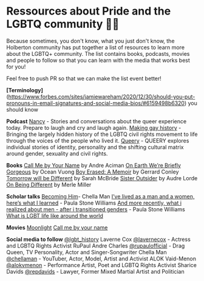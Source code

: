 # Ressources about Pride and the LGBTQ community 🏳️‍🌈

Because sometimes, you don't know, what you just don't know, the Holberton community has put together a list of resources to learn more about the LGBTQ+ community. The list contains books, podcasts, movies and people to follow so that you can learn with the media that works best for you!

Feel free to push PR so that we can make the list event better!

**[Terminology]**(https://www.forbes.com/sites/jamiewareham/2020/12/30/should-you-put-pronouns-in-email-signatures-and-social-media-bios/#6159498b6320) you should know 

**Podcast**
[Nancy](https://www.wnycstudios.org/podcasts/nancy) - Stories and conversations about the queer experience today. Prepare to laugh and cry and laugh again.
[Making gay history](https://makinggayhistory.com/) - Bringing the largely hidden history of the LGBTQ civil rights movement to life through the voices of the people who lived it.
[Queery](https://www.earwolf.com/show/queery/) - QUEERY explores individual stories of identity, personality and the shifting cultural matrix around gender, sexuality and civil rights.

**Books**
[Call Me by Your Name](https://www.amazon.com/Call-Me-Your-Name-Novel/dp/031242678X) by Andre Aciman
[On Earth We’re Briefly Gorgeous](https://www.amazon.com/Earth-Were-Briefly-Gorgeous-Novel/dp/0525562028) by Ocean Vuong
[Boy Erased: A Memoir](https://www.amazon.com/Boy-Erased-Memoir-Garrard-Conley-ebook/dp/B0141ZP3JW) by Gerrard Conley
[Tomorrow will be Different](https://www.amazon.com/Tomorrow-Will-Be-Different-Equality/dp/1524761478) by Sarah McBride
[Sister Outsider](https://www.amazon.com/Sister-Outsider-Speeches-Crossing-Feminist/dp/1580911862) by Audre Lorde
[On Being Different](https://www.penguinrandomhouse.com/books/311757/on-being-different-by-merle-miller/) by Merle Miller

**Scholar talks** 
[Becoming Him](https://www.youtube.com/watch?v=M6vgidU8S3E)- Chella Man
[I’ve lived as a man and a women, here’s what I learned](https://www.youtube.com/watch?v=lrYx7HaUlMY) - Paula Stone Williams 
[And more recently, what i realized about men - after i transitioned genders](https://www.youtube.com/watch?v=edLQdf4o0cg) - Paula Stone Williams 
[What is LGBT life like around the world](https://www.ted.com/talks/jenni_chang_and_lisa_dazols_this_is_what_lgbt_life_is_like_around_the_world?language=en)

**Movies**
[Moonlight](https://www.rottentomatoes.com/m/moonlight_2016)
[Call me by your name](https://www.rottentomatoes.com/m/call_me_by_your_name)

**Social media to follow**
[@lgbt_history](https://www.instagram.com/lgbt_history/?hl=en)
Laverne Cox [@lavernecox](https://www.instagram.com/lavernecox/?hl=en) - Actress and LGBTQ Rights Activist
RuPaul Andre Charles [@rupaulofficial](https://www.instagram.com/rupaulofficial/?hl=en) - Drag Queen, TV Personality, Actor and Singer-Songwriter
Chella Man [@chellaman](https://www.instagram.com/chellaman/?hl=en) - YouTuber, Actor, Model, Artist and Activist
ALOK Vaid-Menon [@alokvmenon](https://www.instagram.com/chellaman/?hl=en) - Performance Artist, Poet and LGBTQ Rights Activist
Sharice Davids [@repdavids](https://www.instagram.com/repdavids/?hl=en) - Lawyer, Former Mixed Martial Artist and Politician

